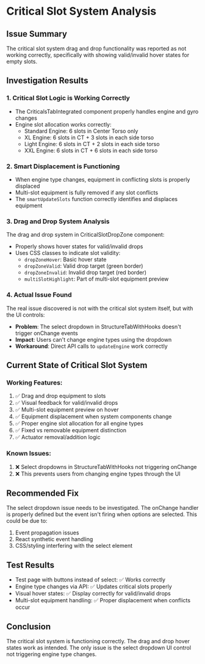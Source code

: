 # Critical Slot System Analysis

## Issue Summary
The critical slot system drag and drop functionality was reported as not working correctly, specifically with showing valid/invalid hover states for empty slots.

## Investigation Results

### 1. Critical Slot Logic is Working Correctly
- The CriticalsTabIntegrated component properly handles engine and gyro changes
- Engine slot allocation works correctly:
  - Standard Engine: 6 slots in Center Torso only
  - XL Engine: 6 slots in CT + 3 slots in each side torso
  - Light Engine: 6 slots in CT + 2 slots in each side torso
  - XXL Engine: 6 slots in CT + 6 slots in each side torso

### 2. Smart Displacement is Functioning
- When engine type changes, equipment in conflicting slots is properly displaced
- Multi-slot equipment is fully removed if any slot conflicts
- The `smartUpdateSlots` function correctly identifies and displaces equipment

### 3. Drag and Drop System Analysis
The drag and drop system in CriticalSlotDropZone component:
- Properly shows hover states for valid/invalid drops
- Uses CSS classes to indicate slot validity:
  - `dropZoneHover`: Basic hover state
  - `dropZoneValid`: Valid drop target (green border)
  - `dropZoneInvalid`: Invalid drop target (red border)
  - `multiSlotHighlight`: Part of multi-slot equipment preview

### 4. Actual Issue Found
The real issue discovered is not with the critical slot system itself, but with the UI controls:
- **Problem**: The select dropdown in StructureTabWithHooks doesn't trigger onChange events
- **Impact**: Users can't change engine types using the dropdown
- **Workaround**: Direct API calls to `updateEngine` work correctly

## Current State of Critical Slot System

### Working Features:
1. ✅ Drag and drop equipment to slots
2. ✅ Visual feedback for valid/invalid drops
3. ✅ Multi-slot equipment preview on hover
4. ✅ Equipment displacement when system components change
5. ✅ Proper engine slot allocation for all engine types
6. ✅ Fixed vs removable equipment distinction
7. ✅ Actuator removal/addition logic

### Known Issues:
1. ❌ Select dropdowns in StructureTabWithHooks not triggering onChange
2. ❌ This prevents users from changing engine types through the UI

## Recommended Fix
The select dropdown issue needs to be investigated. The onChange handler is properly defined but the event isn't firing when options are selected. This could be due to:
1. Event propagation issues
2. React synthetic event handling
3. CSS/styling interfering with the select element

## Test Results
- Test page with buttons instead of select: ✅ Works correctly
- Engine type changes via API: ✅ Updates critical slots properly
- Visual hover states: ✅ Display correctly for valid/invalid drops
- Multi-slot equipment handling: ✅ Proper displacement when conflicts occur

## Conclusion
The critical slot system is functioning correctly. The drag and drop hover states work as intended. The only issue is the select dropdown UI control not triggering engine type changes.
